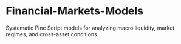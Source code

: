 # Financial-Markets-Models
Systematic Pine Script models for analyzing macro liquidity, market regimes, and cross-asset conditions.

